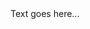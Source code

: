 <script setup>
import Typing from '../components/Typing.vue'
const header = "> Hello World!"
</script>

<Typing class="header" :text="header" show="0" start="500" end="5000"></Typing>


Text goes here...
<!--I'm Gregory Ling, a Senior in Computer Engineering at Iowa State University. I will be applying to be a concurrent Master's student in the fall, and am already involved with research with faculty.-->

<style lang="less">
.header {
  width: 100%;
  display: flex;
  flex-flow: row nowrap;
  justify-content: center;
  
  padding: 50px 0px;

  font-size: min(3em, 9vw);
  color: var(--green);
}
</style>